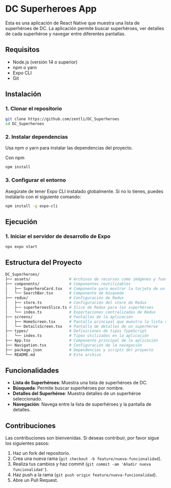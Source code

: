 # DC Superheroes App

Esta es una aplicación de React Native que muestra una lista de superhéroes de DC. La aplicación permite buscar superhéroes, ver detalles de cada superhéroe y navegar entre diferentes pantallas.

## Requisitos

- Node.js (versión 14 o superior)
- npm o yarn
- Expo CLI
- Git

## Instalación

### 1. Clonar el repositorio

```sh
git clone https://github.com/zentli/DC_Superheroes
cd DC_Superheroes
```

### 2. Instalar dependencias
Usa npm o yarn para instalar las dependencias del proyecto.

Con npm
```sh
npm install
```
### 3. Configurar el entorno
Asegúrate de tener Expo CLI instalado globalmente. Si no lo tienes, puedes instalarlo con el siguiente comando:

```sh
npm install -g expo-cli
```

## Ejecución

### 1. Iniciar el servidor de desarrollo de Expo

```sh
npx expo start
```

## Estructura del Proyecto

```sh
DC_Superheroes/
├── assets/                 # Archivos de recursos como imágenes y fuentes
├── components/             # Componentes reutilizables
│   ├── SuperheroCard.tsx   # Componente para mostrar la tarjeta de un superhéroe
│   └── SearchBar.tsx       # Componente de búsqueda
├── redux/                  # Configuración de Redux
│   ├── store.ts            # Configuración del store de Redux
│   ├── superheroesSlice.ts # Slice de Redux para los superhéroes
│   └── index.ts            # Exportaciones centralizadas de Redux
├── screens/                # Pantallas de la aplicación
│   ├── HomeScreen.tsx      # Pantalla principal que muestra la lista de superhéroes
│   └── DetailsScreen.tsx   # Pantalla de detalles de un superhéroe
├── types/                  # Definiciones de tipos TypeScript
│   └── index.ts            # Tipos utilizados en la aplicación
├── App.tsx                 # Componente principal de la aplicación
├── Navigation.tsx          # Configuración de la navegación
├── package.json            # Dependencias y scripts del proyecto
└── README.md               # Este archivo
```

## Funcionalidades

- **Lista de Superhéroes**: Muestra una lista de superhéroes de DC.
- **Búsqueda**: Permite buscar superhéroes por nombre.
- **Detalles del Superhéroe**: Muestra detalles de un superhéroe seleccionado.
- **Navegación**: Navega entre la lista de superhéroes y la pantalla de detalles.

## Contribuciones

Las contribuciones son bienvenidas. Si deseas contribuir, por favor sigue los siguientes pasos:

1. Haz un fork del repositorio.
2. Crea una nueva rama (`git checkout -b feature/nueva-funcionalidad`).
3. Realiza tus cambios y haz commit (`git commit -am 'Añadir nueva funcionalidad'`).
4. Haz push a la rama (`git push origin feature/nueva-funcionalidad`).
5. Abre un Pull Request.